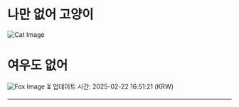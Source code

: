 
# 나만 없어 고양이

![Cat Image](https://cdn2.thecatapi.com/images/8kf.jpg)

# 여우도 없어
![Fox Image](https://randomfox.ca/images/110.jpg)
⏳ 업데이트 시간: 2025-02-22 16:51:21 (KRW)

---
